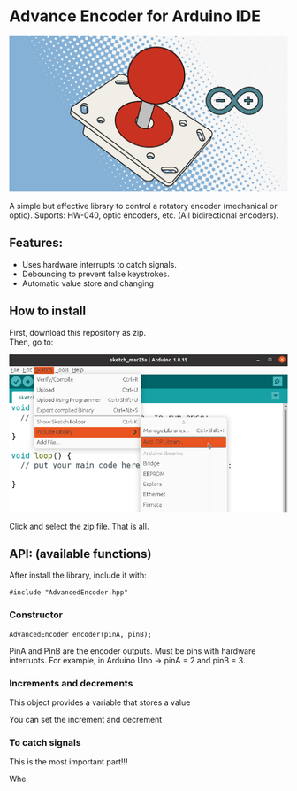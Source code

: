 # Advance Encoder for Arduino IDE

![](./images/logo.jpg)

A simple but effective library to control a rotatory encoder (mechanical or optic). 
Suports: HW-040, optic encoders, etc. (All bidirectional encoders).

## Features:
- Uses hardware interrupts to catch signals. 
- Debouncing to prevent false keystrokes.
- Automatic value store and changing

## How to install
First, download this repository as zip. \
Then, go to:

![](./images/addLib.png)

Click and select the zip file. That is all.

  
## API: (available functions) 

After install the library, include it with:
```
#include "AdvancedEncoder.hpp"
```
### Constructor
```
AdvancedEncoder encoder(pinA, pinB);
```
PinA and  PinB are the encoder outputs. Must be pins with hardware interrupts. For example, in Arduino Uno -> pinA = 2 and pinB = 3.

### Increments and decrements
This object provides a variable that stores a value

You can set the increment and decrement 




### To catch signals
This is the most important part!!!

Whe

